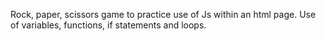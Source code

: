 Rock, paper, scissors game to practice use of Js within an html page. 
Use of variables, functions, if statements and loops.

